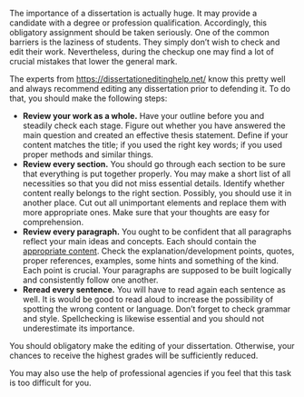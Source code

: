 <p>The importance of a dissertation is actually huge. It may provide a candidate with a degree or profession qualification. Accordingly, this obligatory assignment should be taken seriously. One of the common barriers is the laziness of students. They simply don’t wish to check and edit their work. Nevertheless, during the checkup one may find a lot of crucial mistakes that lower the general mark.</p>
<p>The experts from <a href="https://dissertationeditinghelp.net/">https://dissertationeditinghelp.net/</a> know this pretty well and always recommend editing any dissertation prior to defending it. To do that, you should make the following steps:</p>
<ul><li><b>Review your work as a whole.</b> Have your outline before you and steadily check each stage. Figure out whether you have answered the main question and created an effective thesis statement. Define if your content matches the title; if you used the right key words; if you used proper methods and similar things.</li>
<li><b>Review every section.</b> You should go through each section to be sure that everything is put together properly. You may make a short list of all necessities so that you did not miss essential details. Identify whether content really belongs to the right section. Possibly, you should use it in another place. Cut out all unimportant elements and replace them with more appropriate ones. Make sure that your thoughts are easy for comprehension.</li>
<li><b>Review every paragraph.</b> You ought to be confident that all paragraphs reflect your main ideas and concepts. Each should contain the <a href="http://www.huffingtonpost.com/danny-wong/11-critical-content-creat_b_4681265.html">appropriate content</a>. Check the explanation/development points, quotes, proper references, examples, some hints and something of the kind. Each point is crucial. Your paragraphs are supposed to be built logically and consistently follow one another.</li>
<li><b>Reread every sentence.</b> You will have to read again each sentence as well. It is would be good to read aloud to increase the possibility of spotting the wrong content or language. Don’t forget to check grammar and style. Spellchecking is likewise essential and you should not underestimate its importance.</li></ul>
<p>You should obligatory make the editing of your dissertation. Otherwise, your chances to receive the highest grades will be sufficiently reduced.</p>
<p>You may also use the help of professional agencies if you feel that this task is too difficult for you.</p>
